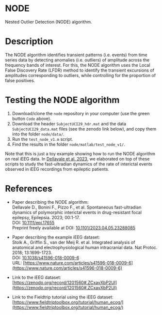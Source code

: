 # NODE

Nested Outlier Detection (NODE) algorithm.

# Description

The NODE algorithm identifies transient patterns (i.e. events) from time series data by detecting anomalies (i.e. outliers) of amplitude across the frequency bands of interest.
For this, the NODE algorithm uses the Local False Discovery Rate (LFDR) method to identify the transient excursions of amplitudes corresponding to outliers,
while controlling for the proportion of false positives.

# Testing the NODE algorithm

1. Download/clone the ```node``` repository in your computer (use the green button ```Code``` above).
2. Download the header ```SubjectUCI29_hdr.mat``` and the data ```SubjectUCI29_data.mat``` files (see the zenodo link below), and copy them into the folder ```node/data/```.
3. Run the ```test_node_v1.m``` script. 
4. Find the results in the folder ```node/matlab/test_node_v1/```.

Note that this is just a toy example showing how to run the NODE algorithm on real iEEG data.
In [Dellavale et al. 2023](https://doi.org/10.1101/2023.04.05.23288085), 
we elaborated on top of these scripts to study the fast-ultradian dynamics of the rate of interictal events observed in iEEG recordings from epileptic patients. 

# References

- Paper describing the NODE algorithm:\
Dellavale D., Bonini F., Pizzo F., et al. Spontaneous fast-ultradian dynamics of polymorphic interictal events in drug-resistant focal epilepsy, Epilepsia. 2023; 00:1-17.\
DOI: [10.1111/epi.17655](https://doi.org/10.1111/epi.17655)\
Preprint freely available at DOI: [10.1101/2023.04.05.23288085](https://doi.org/10.1101/2023.04.05.23288085)

- Paper describing the example iEEG dataset:\
Stolk A., Griffin S., van der Meij R. et al. Integrated analysis of anatomical
and electrophysiological human intracranial data. Nat Protoc. 2018; 13:1699-1723.\
DOI: [10.1038/s41596-018-0009-6](https://doi.org/10.1038/s41596-018-0009-6)\
URL: [https://www.nature.com/articles/s41596-018-0009-6](https://www.nature.com/articles/s41596-018-0009-6)

- Link to the iEEG dataset:\
[https://zenodo.org/record/1201560#.ZCxavXbP2Ul](https://zenodo.org/record/1201560#.ZCxavXbP2Ul)

- Link to the Fieldtrip tutorial using the iEEG dataset:\
[https://www.fieldtriptoolbox.org/tutorial/human_ecog/](https://www.fieldtriptoolbox.org/tutorial/human_ecog/)
